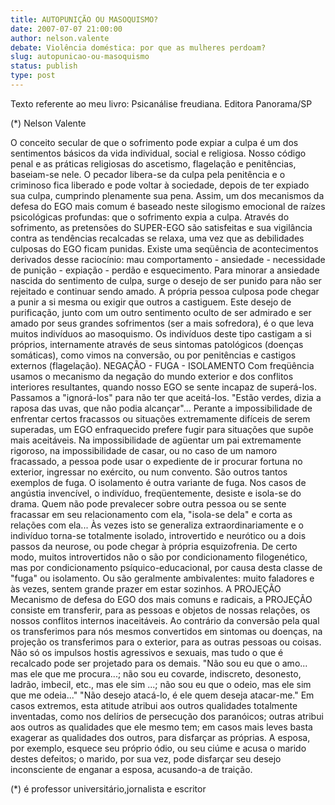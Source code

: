 ```yaml
---
title: AUTOPUNIÇÃO OU MASOQUISMO?
date: 2007-07-07 21:00:00
author: nelson.valente
debate: Violência doméstica: por que as mulheres perdoam?
slug: autopunicao-ou-masoquismo
status: publish 
type: post
---
```


Texto referente ao meu livro: Psicanálise freudiana. Editora Panorama/SP   

 (\*) Nelson Valente  

O conceito secular de que o sofrimento pode expiar a culpa é um dos sentimentos básicos da vida individual, social e religiosa. Nosso código penal e as práticas religiosas do ascetismo, flagelação e penitências, baseiam-se nele. O pecador libera-se da culpa pela penitência e o criminoso fica liberado e pode voltar à sociedade, depois de ter expiado sua culpa, cumprindo plenamente sua pena. Assim, um dos mecanismos da defesa do EGO mais comum é baseado neste silogismo emocional de raízes psicológicas profundas: que o sofrimento expia a culpa. Através do sofrimento, as pretensões do SUPER-EGO são satisfeitas e sua vigilância contra as tendências recalcadas se relaxa, uma vez que as debilidades culposas do EGO ficam punidas. Existe uma seqüência de acontecimentos derivados desse raciocínio: mau comportamento - ansiedade - necessidade de punição - expiação - perdão e esquecimento. Para minorar a ansiedade nascida do sentimento de culpa, surge o desejo de ser punido para não ser rejeitado e continuar sendo amado. A própria pessoa culposa pode chegar a punir a si mesma ou exigir que outros a castiguem. Este desejo de purificação, junto com um outro sentimento oculto de ser admirado e ser amado por seus grandes sofrimentos (ser a mais sofredora), é o que leva muitos indivíduos ao masoquismo. Os indivíduos deste tipo castigam a si próprios, internamente através de seus sintomas patológicos (doenças somáticas), como vimos na conversão, ou por penitências e castigos externos (flagelação). NEGAÇÃO - FUGA - ISOLAMENTO Com freqüência usamos o mecanismo da negação do mundo exterior e dos conflitos interiores resultantes, quando nosso EGO se sente incapaz de superá-los. Passamos a "ignorá-los" para não ter que aceitá-los. "Estão verdes, dizia a raposa das uvas, que não podia alcançar"... Perante a impossibilidade de enfrentar certos fracassos ou situações extremamente difíceis de serem superadas, um EGO enfraquecido prefere fugir para situações que supõe mais aceitáveis. Na impossibilidade de agüentar um pai extremamente rigoroso, na impossibilidade de casar, ou no caso de um namoro fracassado, a pessoa pode usar o expediente de ir procurar fortuna no exterior, ingressar no exército, ou num convento. São outros tantos exemplos de fuga. O isolamento é outra variante de fuga. Nos casos de angústia invencível, o indivíduo, freqüentemente, desiste e isola-se do drama. Quem não pode prevalecer sobre outra pessoa ou se sente fracassar em seu relacionamento com ela, "isola-se dela" e corta as relações com ela... Às vezes isto se generaliza extraordinariamente e o indivíduo torna-se totalmente isolado, introvertido e neurótico ou a dois passos da neurose, ou pode chegar à própria esquizofrenia. De certo modo, muitos introvertidos não o são por condicionamento filogenético, mas por condicionamento psíquico-educacional, por causa desta classe de "fuga" ou isolamento. Ou são geralmente ambivalentes: muito faladores e às vezes, sentem grande prazer em estar sozinhos. A PROJEÇÃO Mecanismo de defesa do EGO dos mais comuns e radicais, a PROJEÇÃO consiste em transferir, para as pessoas e objetos de nossas relações, os nossos conflitos internos inaceitáveis. Ao contrário da conversão pela qual os transferimos para nós mesmos convertidos em sintomas ou doenças, na projeção os transferimos para o exterior, para as outras pessoas ou coisas. Não só os impulsos hostis agressivos e sexuais, mas tudo o que é recalcado pode ser projetado para os demais. "Não sou eu que o amo... mas ele que me procura...; não sou eu covarde, indiscreto, desonesto, ladrão, imbecil, etc., mas ele sim ...; não sou eu que o odeio, mas ele sim que me odeia..." "Não desejo atacá-lo, é ele quem deseja atacar-me." Em casos extremos, esta atitude atribui aos outros qualidades totalmente inventadas, como nos delírios de persecução dos paranóicos; outras atribui aos outros as qualidades que ele mesmo tem; em casos mais leves basta exagerar as qualidades dos outros, para disfarçar as próprias. A esposa, por exemplo, esquece seu próprio ódio, ou seu ciúme e acusa o marido destes defeitos; o marido, por sua vez, pode disfarçar seu desejo inconsciente de enganar a esposa, acusando-a de traição.  

 (\*) é professor universitário,jornalista e escritor

